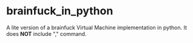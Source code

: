 # brainfuck_in_python

A lite version of a brainfuck Virtual Machine implementation in python. It does **NOT** include "," command.
